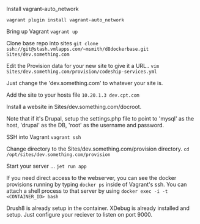 Install vagrant-auto_network
```vagrant plugin install vagrant-auto_network```Bring up Vagrant```vagrant up```Clone base repo into sites```git clone ssh://git@stash.vmlapps.com/~msmith/d8dockerbase.git Sites/dev.something.com```Edit the Provision data for your new site to give it a URL..
```vim Sites/dev.something.com/provision/codeship-services.yml```

Just change the 'dev.something.com' to whatever your site is.

Add the site to your hosts file
```10.20.1.3 dev.cpt.com```

Install a website in Sites/dev.something.com/docroot.

Note that if it's Drupal, setup the settings.php file to point to 'mysql' as the host, 'drupal' as the DB, 'root' as the username and password.

SSH into Vagrant
```vagrant ssh```

Change directory to the Sites/dev.something.com/provision directory.
```cd /opt/sites/dev.something.com/provision```

Start your server ...
```jet run app```




If you need direct access to the webserver, you can see the docker provisions running by typing ```docker ps``` inside of Vagrant's ssh. You can attach a shell process to that server by using ```docker exec -i -t <CONTAINER_ID> bash```

Drush8 is already setup in the container. XDebug is already installed and setup. Just configure your reciever to listen on port 9000.
